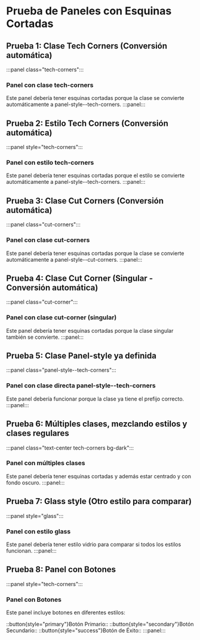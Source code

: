 # Prueba de Paneles con Esquinas Cortadas

## Prueba 1: Clase Tech Corners (Conversión automática)
:::panel class="tech-corners":::
### Panel con clase tech-corners
Este panel debería tener esquinas cortadas porque la clase se convierte automáticamente a panel-style--tech-corners.
:::panel:::

## Prueba 2: Estilo Tech Corners (Conversión automática)
:::panel style="tech-corners":::
### Panel con estilo tech-corners
Este panel debería tener esquinas cortadas porque el estilo se convierte automáticamente a panel-style--tech-corners.
:::panel:::

## Prueba 3: Clase Cut Corners (Conversión automática)
:::panel class="cut-corners":::
### Panel con clase cut-corners
Este panel debería tener esquinas cortadas porque la clase se convierte automáticamente a panel-style--cut-corners.
:::panel:::

## Prueba 4: Clase Cut Corner (Singular - Conversión automática)
:::panel class="cut-corner":::
### Panel con clase cut-corner (singular)
Este panel debería tener esquinas cortadas porque la clase singular también se convierte.
:::panel:::

## Prueba 5: Clase Panel-style ya definida
:::panel class="panel-style--tech-corners":::
### Panel con clase directa panel-style--tech-corners
Este panel debería funcionar porque la clase ya tiene el prefijo correcto.
:::panel:::

## Prueba 6: Múltiples clases, mezclando estilos y clases regulares
:::panel class="text-center tech-corners bg-dark":::
### Panel con múltiples clases
Este panel debería tener esquinas cortadas y además estar centrado y con fondo oscuro.
:::panel:::

## Prueba 7: Glass style (Otro estilo para comparar)
:::panel style="glass":::
### Panel con estilo glass
Este panel debería tener estilo vidrio para comparar si todos los estilos funcionan.
:::panel:::

## Prueba 8: Panel con Botones
:::panel style="tech-corners":::
### Panel con Botones
Este panel incluye botones en diferentes estilos:

::button{style="primary"}Botón Primario::
::button{style="secondary"}Botón Secundario::
::button{style="success"}Botón de Éxito::
:::panel:::

<div style="clear: both;"></div> 
